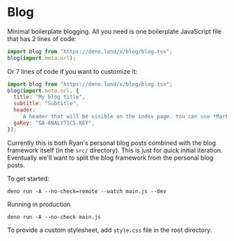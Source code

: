 # Blog

Minimal boilerplate blogging. All you need is one boilerplate JavaScript file
that has 2 lines of code:

```js
import blog from "https://deno.land/x/blog/blog.tsx";
blog(import.meta.url);
```

Or 7 lines of code if you want to customize it:

```js
import blog from "https://deno.land/x/blog/blog.tsx";
blog(import.meta.url, {
  title: "My blog title",
  subtitle: "Subtitle",
  header:
    `A header that will be visible on the index page. You can use *Markdown* here.`,
  gaKey: "GA-ANALYTICS-KEY",
});
```

Currently this is both Ryan's personal blog posts combined with the blog
framework itself (in the `src/` directory). This is just for quick initial
iteration. Eventually we'll want to split the blog framework from the personal
blog posts.

To get started:

```
deno run -A --no-check=remote --watch main.js --dev
```

Running in production

```
deno run -A --no-check main.js
```

To provide a custom stylesheet, add `style.css` file in the root directory.
